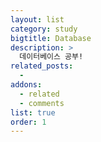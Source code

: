 ```yaml
---
layout: list
category: study
bigtitle: Database
description: >
  데이터베이스 공부!
related_posts:
  -
addons:
  - related
  - comments
list: true
order: 1
---
```

